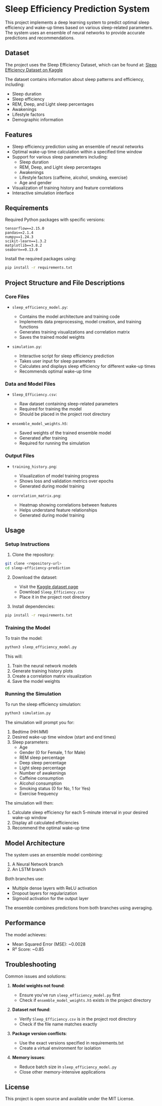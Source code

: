 # Sleep Efficiency Prediction System

This project implements a deep learning system to predict optimal sleep efficiency and wake-up times based on various sleep-related parameters. The system uses an ensemble of neural networks to provide accurate predictions and recommendations.

## Dataset

The project uses the Sleep Efficiency Dataset, which can be found at:
[Sleep Efficiency Dataset on Kaggle](https://www.kaggle.com/datasets/laavanya/human-stress-detection-in-and-through-sleep)

The dataset contains information about sleep patterns and efficiency, including:
- Sleep duration
- Sleep efficiency
- REM, Deep, and Light sleep percentages
- Awakenings
- Lifestyle factors
- Demographic information

## Features

- Sleep efficiency prediction using an ensemble of neural networks
- Optimal wake-up time calculation within a specified time window
- Support for various sleep parameters including:
  - Sleep duration
  - REM, Deep, and Light sleep percentages
  - Awakenings
  - Lifestyle factors (caffeine, alcohol, smoking, exercise)
  - Age and gender
- Visualization of training history and feature correlations
- Interactive simulation interface

## Requirements

Required Python packages with specific versions:
```
tensorflow==2.15.0
pandas==2.1.4
numpy==1.24.3
scikit-learn==1.3.2
matplotlib==3.8.2
seaborn==0.13.0
```

Install the required packages using:
```bash
pip install -r requirements.txt
```

## Project Structure and File Descriptions

### Core Files
- `sleep_efficiency_model.py`: 
  - Contains the model architecture and training code
  - Implements data preprocessing, model creation, and training functions
  - Generates training visualizations and correlation matrix
  - Saves the trained model weights

- `simulation.py`: 
  - Interactive script for sleep efficiency prediction
  - Takes user input for sleep parameters
  - Calculates and displays sleep efficiency for different wake-up times
  - Recommends optimal wake-up time

### Data and Model Files
- `Sleep_Efficiency.csv`: 
  - Raw dataset containing sleep-related parameters
  - Required for training the model
  - Should be placed in the project root directory

- `ensemble_model_weights.h5`: 
  - Saved weights of the trained ensemble model
  - Generated after training
  - Required for running the simulation

### Output Files
- `training_history.png`: 
  - Visualization of model training progress
  - Shows loss and validation metrics over epochs
  - Generated during model training

- `correlation_matrix.png`: 
  - Heatmap showing correlations between features
  - Helps understand feature relationships
  - Generated during model training

## Usage

### Setup Instructions

1. Clone the repository:
```bash
git clone <repository-url>
cd sleep-efficiency-prediction
```

2. Download the dataset:
   - Visit the [Kaggle dataset page](https://www.kaggle.com/datasets/laavanya/human-stress-detection-in-and-through-sleep)
   - Download `Sleep_Efficiency.csv`
   - Place it in the project root directory

3. Install dependencies:
```bash
pip install -r requirements.txt
```

### Training the Model

To train the model:
```bash
python3 sleep_efficiency_model.py
```

This will:
1. Train the neural network models
2. Generate training history plots
3. Create a correlation matrix visualization
4. Save the model weights

### Running the Simulation

To run the sleep efficiency simulation:
```bash
python3 simulation.py
```

The simulation will prompt you for:
1. Bedtime (HH:MM)
2. Desired wake-up time window (start and end times)
3. Sleep parameters:
   - Age
   - Gender (0 for Female, 1 for Male)
   - REM sleep percentage
   - Deep sleep percentage
   - Light sleep percentage
   - Number of awakenings
   - Caffeine consumption
   - Alcohol consumption
   - Smoking status (0 for No, 1 for Yes)
   - Exercise frequency

The simulation will then:
1. Calculate sleep efficiency for each 5-minute interval in your desired wake-up window
2. Display all calculated efficiencies
3. Recommend the optimal wake-up time

## Model Architecture

The system uses an ensemble model combining:
1. A Neural Network branch
2. An LSTM branch

Both branches use:
- Multiple dense layers with ReLU activation
- Dropout layers for regularization
- Sigmoid activation for the output layer

The ensemble combines predictions from both branches using averaging.

## Performance

The model achieves:
- Mean Squared Error (MSE): ~0.0028
- R² Score: ~0.85

## Troubleshooting

Common issues and solutions:

1. **Model weights not found**:
   - Ensure you've run `sleep_efficiency_model.py` first
   - Check if `ensemble_model_weights.h5` exists in the project directory

2. **Dataset not found**:
   - Verify `Sleep_Efficiency.csv` is in the project root directory
   - Check if the file name matches exactly

3. **Package version conflicts**:
   - Use the exact versions specified in requirements.txt
   - Create a virtual environment for isolation

4. **Memory issues**:
   - Reduce batch size in `sleep_efficiency_model.py`
   - Close other memory-intensive applications

## License

This project is open source and available under the MIT License.

